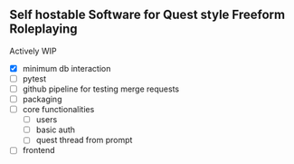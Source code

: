 ## Self hostable Software for Quest style Freeform Roleplaying

Actively WIP

- [x] minimum db interaction
- [ ] pytest
- [ ] github pipeline for testing merge requests
- [ ] packaging
- [ ] core functionalities
    - [ ] users
    - [ ] basic auth
    - [ ] quest thread from prompt
- [ ] frontend